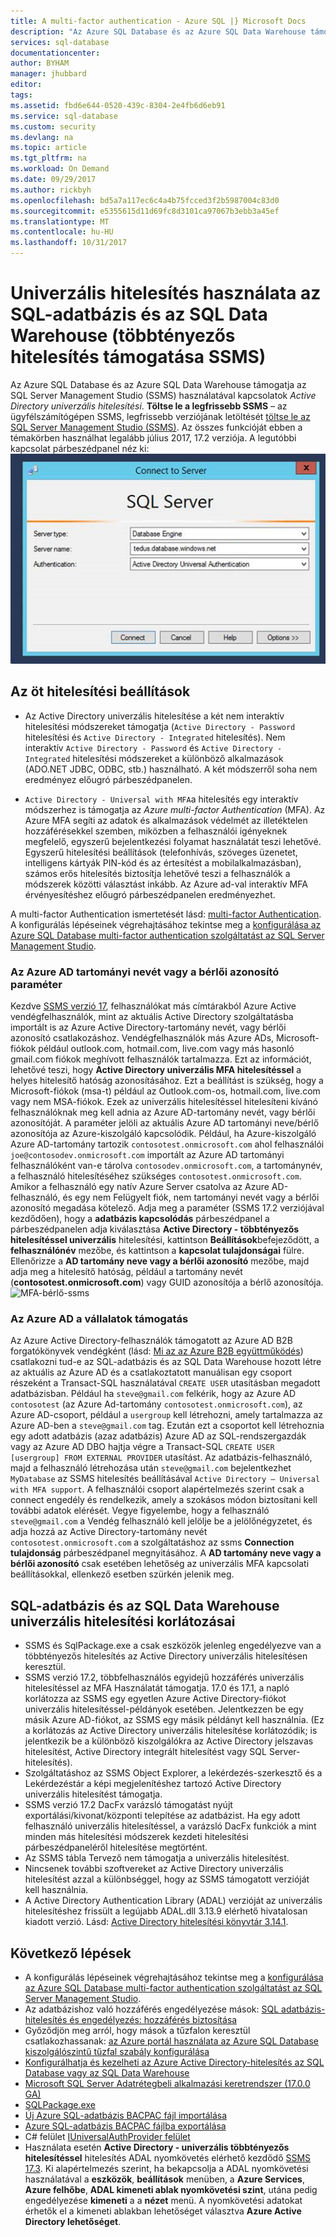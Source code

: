 ```yaml
---
title: A multi-factor authentication - Azure SQL |} Microsoft Docs
description: "Az Azure SQL Database és az Azure SQL Data Warehouse támogatja az SQL Server Management Studio (SSMS) kapcsolatok hitelesítéssel Active Directory univerzális."
services: sql-database
documentationcenter: 
author: BYHAM
manager: jhubbard
editor: 
tags: 
ms.assetid: fbd6e644-0520-439c-8304-2e4fb6d6eb91
ms.service: sql-database
ms.custom: security
ms.devlang: na
ms.topic: article
ms.tgt_pltfrm: na
ms.workload: On Demand
ms.date: 09/29/2017
ms.author: rickbyh
ms.openlocfilehash: bd5a7a117ec6c4a4b75fcced3f2b5987004c83d0
ms.sourcegitcommit: e5355615d11d69fc8d3101ca97067b3ebb3a45ef
ms.translationtype: MT
ms.contentlocale: hu-HU
ms.lasthandoff: 10/31/2017
---
```

# <a name="universal-authentication-with-sql-database-and-sql-data-warehouse-ssms-support-for-mfa"></a>Univerzális hitelesítés használata az SQL-adatbázis és az SQL Data Warehouse (többtényezős hitelesítés támogatása SSMS)
Az Azure SQL Database és az Azure SQL Data Warehouse támogatja az SQL Server Management Studio (SSMS) használatával kapcsolatok *Active Directory univerzális hitelesítési*. 
**Töltse le a legfrissebb SSMS** – az ügyfélszámítógépen SSMS, legfrissebb verziójának letöltését [töltse le az SQL Server Management Studio (SSMS)](https://msdn.microsoft.com/library/mt238290.aspx). Az összes funkcióját ebben a témakörben használhat legalább július 2017, 17.2 verziója.  A legutóbbi kapcsolat párbeszédpanel néz ki: ![1mfa-universal-csatlakozás](./media/sql-database-ssms-mfa-auth/1mfa-universal-connect.png "befejezi a felhasználónév mező.")  

## <a name="the-five-authentication-options"></a>Az öt hitelesítési beállítások  
- Az Active Directory univerzális hitelesítése a két nem interaktív hitelesítési módszereket támogatja (`Active Directory - Password` hitelesítési és `Active Directory - Integrated` hitelesítés). Nem interaktív `Active Directory - Password` és `Active Directory - Integrated` hitelesítési módszereket a különböző alkalmazások (ADO.NET JDBC, ODBC, stb.) használható. A két módszerről soha nem eredményez előugró párbeszédpanelen.

- `Active Directory - Universal with MFA`a hitelesítés egy interaktív módszerhez is támogatja az *Azure multi-factor Authentication* (MFA). Az Azure MFA segíti az adatok és alkalmazások védelmét az illetéktelen hozzáférésekkel szemben, miközben a felhasználói igényeknek megfelelő, egyszerű bejelentkezési folyamat használatát teszi lehetővé. Egyszerű hitelesítési beállítások (telefonhívás, szöveges üzenetet, intelligens kártyák PIN-kód és az értesítést a mobilalkalmazásban), számos erős hitelesítés biztosítja lehetővé teszi a felhasználók a módszerek közötti választást inkább. Az Azure ad-val interaktív MFA érvényesítéshez előugró párbeszédpanelen eredményezhet.

A multi-factor Authentication ismertetését lásd: [multi-factor Authentication](../multi-factor-authentication/multi-factor-authentication.md).
A konfigurálás lépéseinek végrehajtásához tekintse meg a [konfigurálása az Azure SQL Database multi-factor authentication szolgáltatást az SQL Server Management Studio](sql-database-ssms-mfa-authentication-configure.md).

### <a name="azure-ad-domain-name-or-tenant-id-parameter"></a>Az Azure AD tartományi nevét vagy a bérlői azonosító paraméter   

Kezdve [SSMS verzió 17](https://docs.microsoft.com/sql/ssms/download-sql-server-management-studio-ssms), felhasználókat más címtárakból Azure Active vendégfelhasználók, mint az aktuális Active Directory szolgáltatásba importált is az Azure Active Directory-tartomány nevét, vagy bérlői azonosító csatlakozáshoz. Vendégfelhasználók más Azure ADs, Microsoft-fiókok például outlook.com, hotmail.com, live.com vagy más hasonló gmail.com fiókok meghívott felhasználók tartalmazza. Ezt az információt, lehetővé teszi, hogy **Active Directory univerzális MFA hitelesítéssel** a helyes hitelesítő hatóság azonosításához. Ezt a beállítást is szükség, hogy a Microsoft-fiókok (msa-t) például az Outlook.com-os, hotmail.com, live.com vagy nem MSA-fiókok. Ezek az univerzális hitelesítéssel hitelesíteni kívánó felhasználóknak meg kell adnia az Azure AD-tartomány nevét, vagy bérlői azonosítóját. A paraméter jelöli az aktuális Azure AD tartományi neve/bérlő azonosítója az Azure-kiszolgáló kapcsolódik. Például, ha Azure-kiszolgáló Azure AD-tartomány tartozik `contosotest.onmicrosoft.com` ahol felhasználói `joe@contosodev.onmicrosoft.com` importált az Azure AD tartományi felhasználóként van-e tárolva `contosodev.onmicrosoft.com`, a tartománynév, a felhasználó hitelesítéséhez szükséges `contosotest.onmicrosoft.com`. Amikor a felhasználó egy natív Azure Server csatolva az Azure AD-felhasználó, és egy nem Felügyelt fiók, nem tartományi nevét vagy a bérlői azonosító megadása kötelező. Adja meg a paraméter (SSMS 17.2 verziójával kezdődően), hogy a **adatbázis kapcsolódás** párbeszédpanel a párbeszédpanelen adja kiválasztása **Active Directory - többtényezős hitelesítéssel univerzális** hitelesítési, kattintson **Beállítások**befejeződött, a **felhasználónév** mezőbe, és kattintson a **kapcsolat tulajdonságai** fülre. Ellenőrizze a **AD tartomány neve vagy a bérlői azonosító** mezőbe, majd adja meg a hitelesítő hatóság, például a tartomány nevét (**contosotest.onmicrosoft.com**) vagy GUID azonosítója a bérlő azonosítója.  
   ![MFA-bérlő-ssms](./media/sql-database-ssms-mfa-auth/mfa-tenant-ssms.png)   

### <a name="azure-ad-business-to-business-support"></a>Az Azure AD a vállalatok támogatás   
Az Azure Active Directory-felhasználók támogatott az Azure AD B2B forgatókönyvek vendégként (lásd: [Mi az az Azure B2B együttműködés](../active-directory/active-directory-b2b-what-is-azure-ad-b2b.md)) csatlakozni tud-e az SQL-adatbázis és az SQL Data Warehouse hozott létre az aktuális az Azure AD és a csatlakoztatott manuálisan egy csoport részeként a Transact-SQL használatával `CREATE USER` utasításban megadott adatbázisban. Például ha `steve@gmail.com` felkérik, hogy az Azure AD `contosotest` (az Azure Ad-tartomány `contosotest.onmicrosoft.com`), az Azure AD-csoport, például a `usergroup` kell létrehozni, amely tartalmazza az Azure AD-ben a `steve@gmail.com` tag. Ezután ezt a csoportot kell létrehoznia egy adott adatbázis (azaz adatbázis) Azure AD az SQL-rendszergazdák vagy az Azure AD DBO hajtja végre a Transact-SQL `CREATE USER [usergroup] FROM EXTERNAL PROVIDER` utasítást. Az adatbázis-felhasználó, majd a felhasználó létrehozása után `steve@gmail.com` bejelentkezhet `MyDatabase` az SSMS hitelesítés beállításával `Active Directory – Universal with MFA support`. A felhasználói csoport alapértelmezés szerint csak a connect engedély és rendelkezik, amely a szokásos módon biztosítani kell további adatok elérését. Vegye figyelembe, hogy a felhasználó `steve@gmail.com` a Vendég felhasználó kell jelölje be a jelölőnégyzetet, és adja hozzá az Active Directory-tartomány nevét `contosotest.onmicrosoft.com` a szolgáltatáshoz az ssms **Connection tulajdonság** párbeszédpanel megnyitásához. A **AD tartomány neve vagy a bérlői azonosító** csak esetében lehetőség az univerzális MFA kapcsolati beállításokkal, ellenkező esetben szürkén jelenik meg.

## <a name="universal-authentication-limitations-for-sql-database-and-sql-data-warehouse"></a>SQL-adatbázis és az SQL Data Warehouse univerzális hitelesítési korlátozásai
- SSMS és SqlPackage.exe a csak eszközök jelenleg engedélyezve van a többtényezős hitelesítés az Active Directory univerzális hitelesítésen keresztül.
- SSMS verzió 17.2, többfelhasználós egyidejű hozzáférés univerzális hitelesítéssel az MFA Használatát támogatja. 17.0 és 17.1, a napló korlátozza az SSMS egy egyetlen Azure Active Directory-fiókot univerzális hitelesítéssel-példányok esetében. Jelentkezzen be egy másik Azure AD-fiókot, az SSMS egy másik példányt kell használnia. (Ez a korlátozás az Active Directory univerzális hitelesítése korlátozódik; is jelentkezik be a különböző kiszolgálókra az Active Directory jelszavas hitelesítést, Active Directory integrált hitelesítést vagy SQL Server-hitelesítés).
- Szolgáltatáshoz az SSMS Object Explorer, a lekérdezés-szerkesztő és a Lekérdezéstár a képi megjelenítéshez tartozó Active Directory univerzális hitelesítést támogatja.
- SSMS verzió 17.2 DacFx varázsló támogatást nyújt exportálási/kivonat/központi telepítése az adatbázist. Ha egy adott felhasználó univerzális hitelesítéssel, a varázsló DacFx funkciók a mint minden más hitelesítési módszerek kezdeti hitelesítési párbeszédpaneléről hitelesítése megtörtént.
- Az SSMS tábla Tervező nem támogatja a univerzális hitelesítést.
- Nincsenek további szoftvereket az Active Directory univerzális hitelesítést azzal a különbséggel, hogy az SSMS támogatott verzióját kell használnia.  
- A Active Directory Authentication Library (ADAL) verzióját az univerzális hitelesítéshez frissült a legújabb ADAL.dll 3.13.9 elérhető hivatalosan kiadott verzió. Lásd: [Active Directory hitelesítési könyvtár 3.14.1](http://www.nuget.org/packages/Microsoft.IdentityModel.Clients.ActiveDirectory/).  


## <a name="next-steps"></a>Következő lépések

- A konfigurálás lépéseinek végrehajtásához tekintse meg a [konfigurálása az Azure SQL Database multi-factor authentication szolgáltatást az SQL Server Management Studio](sql-database-ssms-mfa-authentication-configure.md).
- Az adatbázishoz való hozzáférés engedélyezése mások: [SQL adatbázis-hitelesítés és engedélyezés: hozzáférés biztosítása](sql-database-manage-logins.md)  
- Győződjön meg arról, hogy mások a tűzfalon keresztül csatlakozhassanak: [az Azure portál használata az Azure SQL Database kiszolgálószintű tűzfal szabály konfigurálása](sql-database-configure-firewall-settings.md)  
- [Konfigurálhatja és kezelheti az Azure Active Directory-hitelesítés az SQL Database vagy az SQL Data Warehouse](sql-database-aad-authentication-configure.md)  
- [Microsoft SQL Server Adatrétegbeli alkalmazási keretrendszer (17.0.0 GA)](https://www.microsoft.com/download/details.aspx?id=55088)  
- [SQLPackage.exe](https://msdn.microsoft.com/library/hh550080.aspx)  
- [Új Azure SQL-adatbázis BACPAC fájl importálása](../sql-database/sql-database-import.md)  
- [Azure SQL-adatbázis BACPAC fájlba exportálása](../sql-database/sql-database-export.md)  
- C# felület [IUniversalAuthProvider felület](https://msdn.microsoft.com/library/microsoft.sqlserver.dac.iuniversalauthprovider.aspx)  
- Használata esetén **Active Directory - univerzális többtényezős hitelesítéssel** hitelesítés ADAL nyomkövetés elérhető kezdődő [SSMS 17.3](https://docs.microsoft.com/en-us/sql/ssms/download-sql-server-management-studio-ssms). Ki alapértelmezés szerint, ha bekapcsolja a ADAL nyomkövetési használatával a **eszközök**, **beállítások** menüben, a **Azure Services**, **Azure felhőbe**,  **ADAL kimeneti ablak nyomkövetési szint**, utána pedig engedélyezése **kimeneti** a a **nézet** menü. A nyomkövetési adatokat érhetők el a kimeneti ablakban lehetőséget választva **Azure Active Directory lehetőséget**.  
